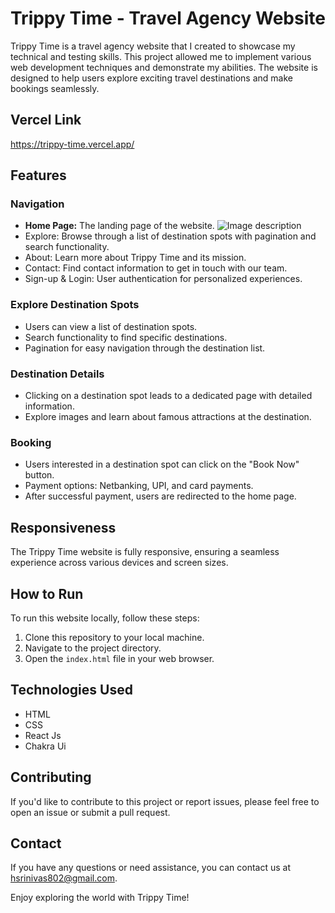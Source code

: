 
# Trippy Time - Travel Agency Website

Trippy Time is a travel agency website that I created to showcase my technical and testing skills. This project allowed me to implement various web development techniques and demonstrate my abilities. The website is designed to help users explore exciting travel destinations and make bookings seamlessly.

## Vercel Link 
https://trippy-time.vercel.app/

## Features

### Navigation

- **Home Page:** The landing page of the website.
![Image description](https://dev-to-uploads.s3.amazonaws.com/uploads/articles/g1rws6fm6cb7xk6yf8gj.png)
- Explore: Browse through a list of destination spots with pagination and search functionality.
- About: Learn more about Trippy Time and its mission.
- Contact: Find contact information to get in touch with our team.
- Sign-up & Login: User authentication for personalized experiences.

### Explore Destination Spots

- Users can view a list of destination spots.
- Search functionality to find specific destinations.
- Pagination for easy navigation through the destination list.

### Destination Details

- Clicking on a destination spot leads to a dedicated page with detailed information.
- Explore images and learn about famous attractions at the destination.

### Booking

- Users interested in a destination spot can click on the "Book Now" button.
- Payment options: Netbanking, UPI, and card payments.
- After successful payment, users are redirected to the home page.

## Responsiveness

The Trippy Time website is fully responsive, ensuring a seamless experience across various devices and screen sizes.

## How to Run

To run this website locally, follow these steps:

1. Clone this repository to your local machine.
2. Navigate to the project directory.
3. Open the `index.html` file in your web browser.

## Technologies Used

- HTML
- CSS
- React Js
- Chakra Ui

## Contributing

If you'd like to contribute to this project or report issues, please feel free to open an issue or submit a pull request.

## Contact

If you have any questions or need assistance, you can contact us at [hsrinivas802@gmail.com](mailto:hsrinivas802@gmail.com).

Enjoy exploring the world with Trippy Time!




